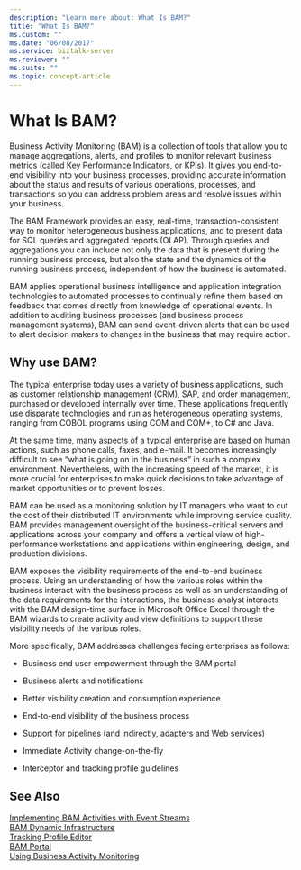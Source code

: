```yaml
---
description: "Learn more about: What Is BAM?"
title: "What Is BAM?"
ms.custom: ""
ms.date: "06/08/2017"
ms.service: biztalk-server
ms.reviewer: ""
ms.suite: ""
ms.topic: concept-article
---
```

# What Is BAM?
Business Activity Monitoring (BAM) is a collection of tools that allow you to manage aggregations, alerts, and profiles to monitor relevant business metrics (called Key Performance Indicators, or KPIs). It gives you end-to-end visibility into your business processes, providing accurate information about the status and results of various operations, processes, and transactions so you can address problem areas and resolve issues within your business.  
  
 The BAM Framework provides an easy, real-time, transaction-consistent way to monitor heterogeneous business applications, and to present data for SQL queries and aggregated reports (OLAP). Through queries and aggregations you can include not only the data that is present during the running business process, but also the state and the dynamics of the running business process, independent of how the business is automated.  
  
 BAM applies operational business intelligence and application integration technologies to automated processes to continually refine them based on feedback that comes directly from knowledge of operational events. In addition to auditing business processes (and business process management systems), BAM can send event-driven alerts that can be used to alert decision makers to changes in the business that may require action.  
  
## Why use BAM?  
 The typical enterprise today uses a variety of business applications, such as customer relationship management (CRM), SAP, and order management, purchased or developed internally over time. These applications frequently use disparate technologies and run as heterogeneous operating systems, ranging from COBOL programs using COM and COM+, to C# and Java.  
  
 At the same time, many aspects of a typical enterprise are based on human actions, such as phone calls, faxes, and e-mail. It becomes increasingly difficult to see “what is going on in the business” in such a complex environment. Nevertheless, with the increasing speed of the market, it is more crucial for enterprises to make quick decisions to take advantage of market opportunities or to prevent losses.  
  
 BAM can be used as a monitoring solution by IT managers who want to cut the cost of their distributed IT environments while improving service quality. BAM provides management oversight of the business-critical servers and applications across your company and offers a vertical view of high-performance workstations and applications within engineering, design, and production divisions.  
  
 BAM exposes the visibility requirements of the end-to-end business process. Using an understanding of how the various roles within the business interact with the business process as well as an understanding of the data requirements for the interactions, the business analyst interacts with the BAM design-time surface in Microsoft Office Excel through the BAM wizards to create activity and view definitions to support these visibility needs of the various roles.  
  
 More specifically, BAM addresses challenges facing enterprises as follows:  
  
-   Business end user empowerment through the BAM portal  
  
-   Business alerts and notifications  
  
-   Better visibility creation and consumption experience  
  
-   End-to-end visibility of the business process  
  
-   Support for pipelines (and indirectly, adapters and Web services)  
  
-   Immediate Activity change-on-the-fly  
  
-   Interceptor and tracking profile guidelines  
  
## See Also  
 [Implementing BAM Activities with Event Streams](../core/implementing-bam-activities-with-event-streams.md)   
 [BAM Dynamic Infrastructure](../core/bam-dynamic-infrastructure.md)   
 [Tracking Profile Editor](../core/tracking-profile-editor.md)   
 [BAM Portal](../core/bam-portal.md)   
 [Using Business Activity Monitoring](../core/using-business-activity-monitoring.md)
